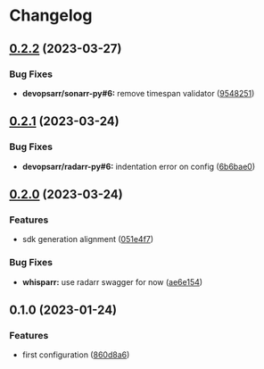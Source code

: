 # Changelog

## [0.2.2](https://github.com/devopsarr/whisparr-py/compare/v0.2.1...v0.2.2) (2023-03-27)


### Bug Fixes

* **devopsarr/sonarr-py#6:** remove timespan validator ([9548251](https://github.com/devopsarr/whisparr-py/commit/95482519420631326be4af2f9f245a5c98b7a40b))

## [0.2.1](https://github.com/devopsarr/whisparr-py/compare/v0.2.0...v0.2.1) (2023-03-24)


### Bug Fixes

* **devopsarr/radarr-py#6:** indentation error on config ([6b6bae0](https://github.com/devopsarr/whisparr-py/commit/6b6bae0d3cd87ed719c8dbecc75e276e5f063eeb))

## [0.2.0](https://github.com/devopsarr/whisparr-py/compare/v0.1.0...v0.2.0) (2023-03-24)


### Features

* sdk generation alignment ([051e4f7](https://github.com/devopsarr/whisparr-py/commit/051e4f77dced7ec2068bb09b424eecdaeeff2c60))


### Bug Fixes

* **whisparr:** use radarr swagger for now ([ae6e154](https://github.com/devopsarr/whisparr-py/commit/ae6e15461ae0c6c3c53397001bb68922b7be4d42))

## 0.1.0 (2023-01-24)


### Features

* first configuration ([860d8a6](https://github.com/devopsarr/whisparr-py/commit/860d8a664b59eca475cd3500bbc4336cd44bb2c6))
